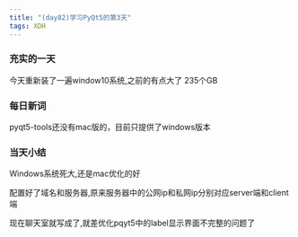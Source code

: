 ```yaml
---  
title: "(day82)学习PyQt5的第3天"   
tags: XDH    
---  
```


### 充实的一天
今天重新装了一遍window10系统,之前的有点大了
235个GB
### 每日新词
pyqt5-tools还没有mac版的，目前只提供了windows版本

### 当天小结

Windows系统死大,还是mac优化的好

配置好了域名和服务器,原来服务器中的公网ip和私网ip分别对应server端和client端

现在聊天室就写成了,就差优化pqyt5中的label显示界面不完整的问题了
